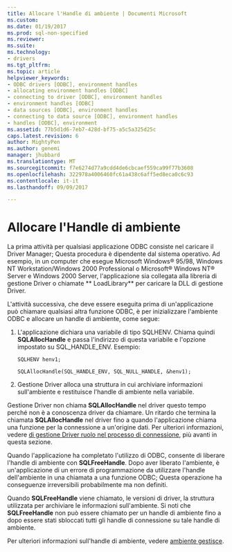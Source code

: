 ```yaml
---
title: Allocare l'Handle di ambiente | Documenti Microsoft
ms.custom: 
ms.date: 01/19/2017
ms.prod: sql-non-specified
ms.reviewer: 
ms.suite: 
ms.technology:
- drivers
ms.tgt_pltfrm: 
ms.topic: article
helpviewer_keywords:
- ODBC drivers [ODBC], environment handles
- allocating environment handles [ODBC]
- connecting to driver [ODBC], environment handles
- environment handles [ODBC]
- data sources [ODBC], environment handles
- connecting to data source [ODBC], environment handles
- handles [ODBC], environment
ms.assetid: 77b5d1d6-7eb7-428d-bf75-a5c5a325d25c
caps.latest.revision: 6
author: MightyPen
ms.author: genemi
manager: jhubbard
ms.translationtype: MT
ms.sourcegitcommit: f7e6274d77a9cdd4de6cbcaef559ca99f77b3608
ms.openlocfilehash: 322978a4006460fc61a438c6aff5ed8eca0c6c93
ms.contentlocale: it-it
ms.lasthandoff: 09/09/2017

---
```

# <a name="allocating-the-environment-handle"></a>Allocare l'Handle di ambiente
La prima attività per qualsiasi applicazione ODBC consiste nel caricare il Driver Manager; Questa procedura è dipendente dal sistema operativo. Ad esempio, in un computer che esegue Microsoft Windows® 95/98, Windows NT Workstation/Windows 2000 Professional o Microsoft® Windows NT® Server e Windows 2000 Server, l'applicazione sia collegata alla libreria di gestione Driver o chiamate ** LoadLibrary** per caricare la DLL di gestione Driver.  
  
 L'attività successiva, che deve essere eseguita prima di un'applicazione può chiamare qualsiasi altra funzione ODBC, è per inizializzare l'ambiente ODBC e allocare un handle di ambiente, come segue:  
  
1.  L'applicazione dichiara una variabile di tipo SQLHENV. Chiama quindi **SQLAllocHandle** e passa l'indirizzo di questa variabile e l'opzione impostato su SQL_HANDLE_ENV. Esempio:  
  
    ```  
    SQLHENV henv1;  
  
    SQLAllocHandle(SQL_HANDLE_ENV, SQL_NULL_HANDLE, &henv1);  
    ```  
  
2.  Gestione Driver alloca una struttura in cui archiviare informazioni sull'ambiente e restituisce l'handle di ambiente nella variabile.  
  
 Gestione Driver non chiama **SQLAllocHandle** nel driver questo tempo perché non è a conoscenza driver da chiamare. Un ritardo che termina la chiamata **SQLAllocHandle** nel driver fino a quando l'applicazione chiama una funzione per la connessione a un'origine dati. Per ulteriori informazioni, vedere [di gestione Driver ruolo nel processo di connessione](../../../odbc/reference/develop-app/driver-manager-s-role-in-the-connection-process.md), più avanti in questa sezione.  
  
 Quando l'applicazione ha completato l'utilizzo di ODBC, consente di liberare l'handle di ambiente con **SQLFreeHandle**. Dopo aver liberato l'ambiente, è un'applicazione di un errore di programmazione da utilizzare l'handle dell'ambiente in una chiamata a una funzione ODBC; Questa operazione ha conseguenze irreversibili probabilmente ma non definiti.  
  
 Quando **SQLFreeHandle** viene chiamato, le versioni di driver, la struttura utilizzata per archiviare le informazioni sull'ambiente. Si noti che **SQLFreeHandle** non può essere chiamato per un handle di ambiente fino a dopo essere stati sbloccati tutti gli handle di connessione su tale handle di ambiente.  
  
 Per ulteriori informazioni sull'handle di ambiente, vedere [ambiente gestisce](../../../odbc/reference/develop-app/environment-handles.md).
